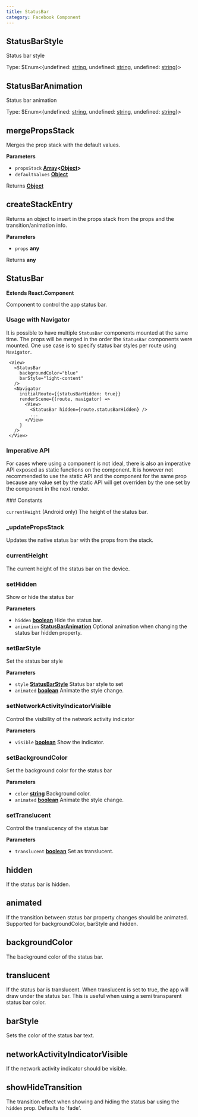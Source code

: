 ```yaml
---
title: StatusBar
category: Facebook Component
---
```

<!-- Generated by documentation.js. Update this documentation by updating the source code. -->

## StatusBarStyle

Status bar style

Type: $Enum&lt;{undefined: [string](https://developer.mozilla.org/en-US/docs/Web/JavaScript/Reference/Global_Objects/String), undefined: [string](https://developer.mozilla.org/en-US/docs/Web/JavaScript/Reference/Global_Objects/String), undefined: [string](https://developer.mozilla.org/en-US/docs/Web/JavaScript/Reference/Global_Objects/String)}>

## StatusBarAnimation

Status bar animation

Type: $Enum&lt;{undefined: [string](https://developer.mozilla.org/en-US/docs/Web/JavaScript/Reference/Global_Objects/String), undefined: [string](https://developer.mozilla.org/en-US/docs/Web/JavaScript/Reference/Global_Objects/String), undefined: [string](https://developer.mozilla.org/en-US/docs/Web/JavaScript/Reference/Global_Objects/String)}>

## mergePropsStack

Merges the prop stack with the default values.

**Parameters**

-   `propsStack` **[Array](https://developer.mozilla.org/en-US/docs/Web/JavaScript/Reference/Global_Objects/Array)&lt;[Object](https://developer.mozilla.org/en-US/docs/Web/JavaScript/Reference/Global_Objects/Object)>** 
-   `defaultValues` **[Object](https://developer.mozilla.org/en-US/docs/Web/JavaScript/Reference/Global_Objects/Object)** 

Returns **[Object](https://developer.mozilla.org/en-US/docs/Web/JavaScript/Reference/Global_Objects/Object)** 

## createStackEntry

Returns an object to insert in the props stack from the props
and the transition/animation info.

**Parameters**

-   `props` **any** 

Returns **any** 

## StatusBar

**Extends React.Component**

Component to control the app status bar.

### Usage with Navigator

It is possible to have multiple `StatusBar` components mounted at the same
time. The props will be merged in the order the `StatusBar` components were
mounted. One use case is to specify status bar styles per route using `Navigator`.

     <View>
       <StatusBar
         backgroundColor="blue"
         barStyle="light-content"
       />
       <Navigator
         initialRoute={{statusBarHidden: true}}
         renderScene={(route, navigator) =>
           <View>
             <StatusBar hidden={route.statusBarHidden} />
             ...
           </View>
         }
       />
     </View>

### Imperative API

For cases where using a component is not ideal, there is also an imperative
API exposed as static functions on the component. It is however not recommended
to use the static API and the component for the same prop because any value
set by the static API will get overriden by the one set by the component in
the next render.

\### Constants

`currentHeight` (Android only) The height of the status bar.

### \_updatePropsStack

Updates the native status bar with the props from the stack.

### currentHeight

The current height of the status bar on the device.

### setHidden

Show or hide the status bar

**Parameters**

-   `hidden` **[boolean](https://developer.mozilla.org/en-US/docs/Web/JavaScript/Reference/Global_Objects/Boolean)** Hide the status bar.
-   `animation` **[StatusBarAnimation](#statusbaranimation)** Optional animation when
       changing the status bar hidden property.

### setBarStyle

Set the status bar style

**Parameters**

-   `style` **[StatusBarStyle](#statusbarstyle)** Status bar style to set
-   `animated` **[boolean](https://developer.mozilla.org/en-US/docs/Web/JavaScript/Reference/Global_Objects/Boolean)** Animate the style change.

### setNetworkActivityIndicatorVisible

Control the visibility of the network activity indicator

**Parameters**

-   `visible` **[boolean](https://developer.mozilla.org/en-US/docs/Web/JavaScript/Reference/Global_Objects/Boolean)** Show the indicator.

### setBackgroundColor

Set the background color for the status bar

**Parameters**

-   `color` **[string](https://developer.mozilla.org/en-US/docs/Web/JavaScript/Reference/Global_Objects/String)** Background color.
-   `animated` **[boolean](https://developer.mozilla.org/en-US/docs/Web/JavaScript/Reference/Global_Objects/Boolean)** Animate the style change.

### setTranslucent

Control the translucency of the status bar

**Parameters**

-   `translucent` **[boolean](https://developer.mozilla.org/en-US/docs/Web/JavaScript/Reference/Global_Objects/Boolean)** Set as translucent.

## hidden

If the status bar is hidden.

## animated

If the transition between status bar property changes should be animated.
Supported for backgroundColor, barStyle and hidden.

## backgroundColor

The background color of the status bar.

## translucent

If the status bar is translucent.
When translucent is set to true, the app will draw under the status bar.
This is useful when using a semi transparent status bar color.

## barStyle

Sets the color of the status bar text.

## networkActivityIndicatorVisible

If the network activity indicator should be visible.

## showHideTransition

The transition effect when showing and hiding the status bar using the `hidden`
prop. Defaults to 'fade'.
